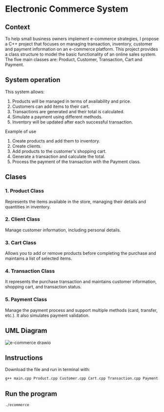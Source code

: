 # Electronic Commerce System

## Context
To help small business owners implement e-commerce strategies, I propose a C++ project that focuses on managing transaction, inventory, customer and payment information on an e-commerce platform. This project provides a class structure to model the basic functionality of an online sales system. The five main classes are: Product, Customer, Transaction, Cart and Payment.

## System operation

This system allows:

1. Products will be managed in terms of availability and price.
2. Customers can add items to their cart.
3. Transactions are generated and their total is calculated.
4. Simulate a payment using different methods.
5. Inventory will be updated after each successful transaction.

Example of use
1. Create products and add them to inventory.
2. Create clients.
3. Add products to the customer's shopping cart.
4. Generate a transaction and calculate the total.
5. Process the payment of the transaction with the Payment class.

## Clases 

### 1. Product Class
Represents the items available in the store, managing their details and quantities in inventory.
### 2. Client Class
Manage customer information, including personal details.
### 3. Cart Class
Allows you to add or remove products before completing the purchase and maintains a list of selected items.
### 4. Transaction Class
It represents the purchase transaction and maintains customer information, shopping cart, and transaction status.
### 5. Payment Class
Manage the payment process and support multiple methods (card, transfer, etc.). It also simulates payment validation.

## UML Diagram
![e-commerce drawio](https://github.com/user-attachments/assets/d9f1f35d-e4fb-4384-b1fe-d5b329462da0)

## Instructions
Download the file and run in terminal with:
```bash
g++ main.cpp Product.cpp Customer.cpp Cart.cpp Transaction.cpp Payment.cpp 
```
## Run the program
```bash
./ecommerce
```
